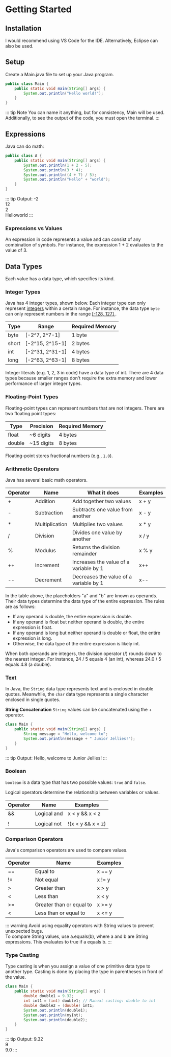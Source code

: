# Getting Started

## Installation

I would recommend using VS Code for the IDE. Alternatively, Eclipse can also be used.

## Setup

Create a Main.java file to set up your Java program.

```java
public class Main {
	public static void main(String[] args) {
		System.out.println("Hello world!");
	}
}
```

::: tip Note
You can name it anything, but for consistency, Main will be used.  
Additionally, to see the output of the code, you must open the terminal.
:::

## Expressions

Java can do math:

```java
public class A {
	public static void main(String[] args) {
		System.out.println(1 + 2 - 5);
		System.out.println(3 * 4);
		System.out.println((4 + 7) / 5);
		System.out.println("Hello" + "world");
	}
}
```

::: tip Output:
-2  
12  
2  
Helloworld
:::

### Expressions vs Values

An expression in code represents a value and can consist of any combination of symbols. For instance, the expression 1 + 2 evaluates to the value of 3.

## Data Types

Each value has a data type, which specifies its kind.

### Integer Types
Java has 4 integer types, shown below. Each integer type
can only represent [integers](https://en.wikipedia.org/wiki/Integer) within a certain range.
For instance, the data type `byte` can only represent numbers in the range [ [-128, 127] ](https://en.wikipedia.org/wiki/Interval_(mathematics)#Notations_for_intervals).

| Type | Range | Required Memory |
|---|---|---|
| byte | [-2^7, 2^7-1] | 1 byte |
| short | [-2^15, 2^15-1] | 2 bytes |
| int | [-2^31, 2^31-1] | 4 bytes |
| long | [-2^63, 2^63-1] | 8 bytes |

Integer literals (e.g. 1, 2, 3 in code) have a data type of int. There are 4 data types because smaller ranges don't require the extra memory and lower performance of larger integer types.

### Floating-Point Types
Floating-point types can represent numbers that are not integers. There are two floating point types:

| Type | Precision | Required Memory |
|---|---|---|
| float | ~6 digits | 4 bytes |
| double | ~15 digits | 8 bytes |

Floating-point stores fractional numbers (e.g., `1.0`).

### Arithmetic Operators

Java has several basic math operators.

| Operator  |  Name  |  What it does |  Examples |
|---|---|---|---|
| + |  Addition  |  Add together two values  |  x + y |
| - |  Subtraction |  Subtracts one value from another  |  x - y  |
| * |  Multiplication |  Multiplies two values  |  x * y |
| / |  Division |  Divides one value by another  |  x / y |
| % |  Modulus |  Returns the division remainder  |  x % y |
| ++ |  Increment |  Increases the value of a variable by 1  |  x++ |
| -- |  Decrement |  Decreases the value of a variable by 1 |  x\-\- |

In the table above, the placeholders "a" and "b" are known as operands. Their data types determine the data type of the entire expression. The rules are as follows:
- If any operand is double, the entire expression is double.
- If any operand is float but neither operand is double, the entire expression is float.
- If any operand is long but neither operand is double or float, the entire expression is long.
- Otherwise, the data type of the entire expression is likely int.

When both operands are integers, the division operator (/) rounds down to the nearest integer. For instance, 24 / 5 equals 4 (an int), whereas 24.0 / 5 equals 4.8 (a double).

### Text 

In Java, the `String` data type represents text and is enclosed in double quotes. Meanwhile, the `char` data type represents a single character enclosed in single quotes. 

**String Concatenation** 
`String` values can be concatenated using the + operator. 

```java
class Main {
    public static void main(String[] args) {
        String message = "Hello, welcome to";
        System.out.println(message + " Junior Jellies!");
    }
}
```

::: tip Output:
Hello, welcome to Junior Jellies!
:::

### Boolean

`boolean` is a data type that has two possible values: `true` and `false`.

Logical operators determine the relationship between variables or values.

| Operator | Name | Examples |
|---|---|---|
| && | Logical and | x < y && x < z |
| || | Logical or | x < y \|\| x < z |
| ! | Logical not | !(x < y && x < z) |

### Comparison Operators

Java's comparison operators are used to compare values.

| Operator | Name | Examples |
|---|---|---|
| == | Equal to | x == y |
| != | Not equal | x != y |
| > | Greater than | x > y |
| < | Less than | x < y |
| >= | Greater than or equal to | x >= y |
| < | Less than or equal to | x <= y |

::: warning
Avoid using equality operators with String values to prevent unexpected bugs.  
To compare String values, use a.equals(b), where a and b are String expressions. This evaluates to true if a equals b.
:::

### Type Casting

Type casting is when you assign a value of one primitive data type to another type.  Casting is done by placing the type in parentheses in front of the value.

```java
class Main {
    public static void main(String[] args) {
        double double1 = 9.32;
        int int1 = (int) double1; // Manual casting: double to int
        double double2 = (double) int1;
        System.out.println(double1);
        System.out.println(myInt);
        System.out.println(double2);
    }
}
```

::: tip Output:
9.32  
9  
9.0
:::